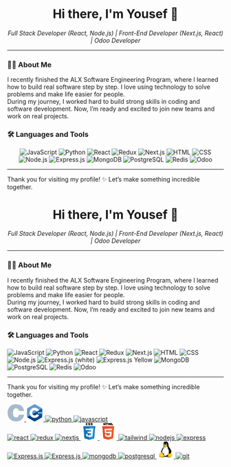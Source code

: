 <h1 align="center">Hi there, I'm Yousef 👋</h1>
<p align="center">
  <em>Full Stack Developer (React, Node.js) | Front-End Developer (Next.js, React) | Odoo Developer</em>
</p>

---

### 👨‍💻 About Me
I recently finished the ALX Software Engineering Program, where I learned how to build real software step by step. I love using technology to solve problems and make life easier for people.  
During my journey, I worked hard to build strong skills in coding and software development. Now, I’m ready and excited to join new teams and work on real projects.

### 🛠️ Languages and Tools

<p align="center">
  <!-- Languages -->
  <img src="https://cdn.jsdelivr.net/gh/devicons/devicon/icons/javascript/javascript-original.svg" height="40" alt="JavaScript" />
  <img src="https://cdn.jsdelivr.net/gh/devicons/devicon/icons/python/python-original.svg" height="40" alt="Python" />

  <!-- Frontend -->
  <img src="https://cdn.jsdelivr.net/gh/devicons/devicon/icons/react/react-original.svg" height="40" alt="React" />
  <img src="https://cdn.jsdelivr.net/gh/devicons/devicon/icons/redux/redux-original.svg" height="40" alt="Redux" />
  <img src="https://upload.wikimedia.org/wikipedia/commons/8/8e/Nextjs-logo.svg" height="40" alt="Next.js" />
  <img src="https://cdn.jsdelivr.net/gh/devicons/devicon/icons/html5/html5-original.svg" height="40" alt="HTML" />
  <img src="https://cdn.jsdelivr.net/gh/devicons/devicon/icons/css3/css3-original.svg" height="40" alt="CSS" />

  <!-- Backend -->
  <img src="https://cdn.jsdelivr.net/gh/devicons/devicon/icons/nodejs/nodejs-original.svg" height="40" alt="Node.js" />
  <img src="https://upload.wikimedia.org/wikipedia/commons/6/64/Expressjs.png" height="40" alt="Express.js" />

  <!-- Databases & Caching -->
  <img src="https://cdn.jsdelivr.net/gh/devicons/devicon/icons/mongodb/mongodb-original.svg" height="40" alt="MongoDB" />
  <img src="https://cdn.jsdelivr.net/gh/devicons/devicon/icons/postgresql/postgresql-original.svg" height="40" alt="PostgreSQL" />
  <img src="https://cdn.jsdelivr.net/gh/devicons/devicon/icons/redis/redis-original.svg" height="40" alt="Redis" />

  <!-- Odoo (custom PNG) -->
  <img src="https://upload.wikimedia.org/wikipedia/commons/f/fe/Odoo_logo.png" height="40" alt="Odoo" />
</p>

---

Thank you for visiting my profile! ✨ Let’s make something incredible together.
<h1 align="center">Hi there, I'm Yousef 👋</h1>
<p align="center">
  <em>Full Stack Developer (React, Node.js) | Front-End Developer (Next.js, React) | Odoo Developer</em>
</p>

---

### 👨‍💻 About Me
I recently finished the ALX Software Engineering Program, where I learned how to build real software step by step. I love using technology to solve problems and make life easier for people.  
During my journey, I worked hard to build strong skills in coding and software development. Now, I’m ready and excited to join new teams and work on real projects.

### 🛠️ Languages and Tools

<p align="left">
  <!-- Languages -->
  <img src="https://cdn.jsdelivr.net/gh/devicons/devicon/icons/javascript/javascript-original.svg" height="40" alt="JavaScript" />
  <img src="https://cdn.jsdelivr.net/gh/devicons/devicon/icons/python/python-original.svg" height="40" alt="Python" />

  <!-- Frontend -->
  <img src="https://cdn.jsdelivr.net/gh/devicons/devicon/icons/react/react-original.svg" height="40" alt="React" />
  <img src="https://cdn.jsdelivr.net/gh/devicons/devicon/icons/redux/redux-original.svg" height="40" alt="Redux" />
  <img src="https://static-00.iconduck.com/assets.00/nextjs-icon-2048x2048-xyosge9h.png" height="40" alt="Next.js" />
  <img src="https://cdn.jsdelivr.net/gh/devicons/devicon/icons/html5/html5-original.svg" height="40" alt="HTML" />
  <img src="https://cdn.jsdelivr.net/gh/devicons/devicon/icons/css3/css3-original.svg" height="40" alt="CSS" />

  <!-- Backend -->
  <img src="https://cdn.jsdelivr.net/gh/devicons/devicon/icons/nodejs/nodejs-original.svg" height="40" alt="Node.js" />
  <img src="https://upload.wikimedia.org/wikipedia/commons/6/64/Expressjs.png" height="40" alt="Express.js (white)" />
  <img src="https://upload.wikimedia.org/wikipedia/commons/9/94/Expressjs.svg" height="40" alt="Express.js Yellow" />

  <!-- Databases & Caching -->
  <img src="https://cdn.jsdelivr.net/gh/devicons/devicon/icons/mongodb/mongodb-original.svg" height="40" alt="MongoDB" />
  <img src="https://cdn.jsdelivr.net/gh/devicons/devicon/icons/postgresql/postgresql-original.svg" height="40" alt="PostgreSQL" />
  <img src="https://cdn.jsdelivr.net/gh/devicons/devicon/icons/redis/redis-original.svg" height="40" alt="Redis" />

  <!-- Odoo (custom PNG) -->
  <img src="https://upload.wikimedia.org/wikipedia/commons/f/fe/Odoo_logo.png" height="40" alt="Odoo" />
</p>

---

Thank you for visiting my profile! ✨ Let’s make something incredible together.


<p align="left">

<!-- Programming Languages -->
<a href="https://www.cprogramming.com/" target="_blank" rel="noreferrer">
  <img src="https://raw.githubusercontent.com/devicons/devicon/master/icons/c/c-original.svg" alt="c" width="40" height="40"/>
</a>
<a href="https://www.w3schools.com/cpp/" target="_blank" rel="noreferrer">
  <img src="https://raw.githubusercontent.com/devicons/devicon/master/icons/cplusplus/cplusplus-original.svg" alt="cplusplus" width="40" height="40"/>
</a>
<a href="https://www.python.org/" target="_blank" rel="noreferrer">
  <img src="https://cdn.jsdelivr.net/gh/devicons/devicon/icons/python/python-original.svg" alt="python" width="40" height="40"/>
</a>
<a href="https://developer.mozilla.org/en-US/docs/Web/JavaScript" target="_blank" rel="noreferrer">
  <img src="https://cdn.jsdelivr.net/gh/devicons/devicon/icons/javascript/javascript-original.svg" alt="javascript" width="40" height="40"/>
</a>
<br/>
<!-- Frontend -->
<a href="https://reactjs.org/" target="_blank" rel="noreferrer">
  <img src="https://cdn.jsdelivr.net/gh/devicons/devicon/icons/react/react-original.svg" alt="react" width="40" height="40"/>
</a>
<a href="https://redux.js.org/" target="_blank" rel="noreferrer">
  <img src="https://cdn.jsdelivr.net/gh/devicons/devicon/icons/redux/redux-original.svg" alt="redux" width="40" height="40"/>
</a>
<a href="https://nextjs.org/" target="_blank" rel="noreferrer">
  <img src="https://static-00.iconduck.com/assets.00/nextjs-icon-2048x2048-xyosge9h.png" alt="nextjs" width="40" height="40"/>
</a>
<a href="https://www.w3schools.com/css/" target="_blank" rel="noreferrer">
  <img src="https://raw.githubusercontent.com/devicons/devicon/master/icons/css3/css3-original-wordmark.svg" alt="css3" width="40" height="40"/>
</a>
<a href="https://www.w3.org/html/" target="_blank" rel="noreferrer">
  <img src="https://raw.githubusercontent.com/devicons/devicon/master/icons/html5/html5-original-wordmark.svg" alt="html5" width="40" height="40"/>
</a>
<a href="https://tailwindcss.com/" target="_blank" rel="noreferrer">
  <img src="https://www.vectorlogo.zone/logos/tailwindcss/tailwindcss-icon.svg" alt="tailwind" width="40" height="40"/>
</a>

<!-- Backend -->
<a href="https://nodejs.org/" target="_blank" rel="noreferrer">
  <img src="https://cdn.jsdelivr.net/gh/devicons/devicon/icons/nodejs/nodejs-original.svg" alt="nodejs" width="40" height="40"/>
</a>
<a href="https://expressjs.com/" target="_blank" rel="noreferrer">
  <img src="https://upload.wikimedia.org/wikipedia/commons/9/94/Expressjs.svg" alt="express" width="40" height="40"/>
    <img src="https://upload.wikimedia.org/wikipedia/commons/6/64/Expressjs.png" height="40" alt="Express.js" />
      <img src="https://upload.wikimedia.org/wikipedia/commons/6/64/Expressjs.png" height="40" alt="Express.js" />

</a>

<!-- Databases & Caching -->
<a href="https://www.mongodb.com/" target="_blank" rel="noreferrer">
  <img src="https://cdn.jsdelivr.net/gh/devicons/devicon/icons/mongodb/mongodb-original.svg" alt="mongodb" width="40" height="40"/>
</a>
<a href="https://www.postgresql.org/" target="_blank" rel="noreferrer">
  <img src="https://cdn.jsdelivr.net/gh/devicons/devicon/icons/postgresql/postgresql-original.svg" alt="postgresql" width="40" height="40"/>
</a>

<!-- Tools -->
<a href="https://www.linux.org/" target="_blank" rel="noreferrer">
  <img src="https://raw.githubusercontent.com/devicons/devicon/master/icons/linux/linux-original.svg" alt="linux" width="40" height="40"/>
</a>
<a href="https://git-scm.com/" target="_blank" rel="noreferrer">
  <img src="https://www.vectorlogo.zone/logos/git-scm/git-scm-icon.svg" alt="git" width="40" height="40"/>
</a>

</p>
